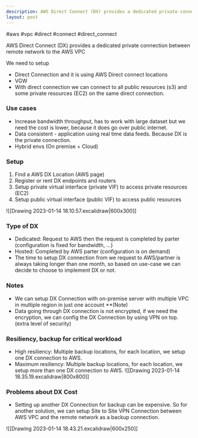 ```yaml
---
description: AWS Direct Connect (DX) provides a dedicated private connection between remote network to the AWS VPC
layout: post
---
```


#aws #vpc #direct #connect #direct_connect

AWS Direct Connect (DX) provides a dedicated private connection between remote network to the AWS VPC

We need to setup
- Direct Connection and it is using AWS Direct connect locations
- VGW
- With direct connection we can connect to all public resources (s3) and some private resources (EC2) on the same direct connection.

### Use cases
- Increase bandwidth throughput, has to work with large dataset but we need the cost is lower, because it does go over public internet.
- Data consistent - application using real time data feeds. Because DX is the private connection.
- Hybrid  envs (On premise + Cloud)

### Setup
1. Find a AWS DX Location (AWS page)
2. Register or rent DX endpoints and routers
3. Setup private virtual interface (private VIF)  to access private resources (EC2)
4. Setup public virtual interface (public VIF) to access public resources

![[Drawing 2023-01-14 18.10.57.excalidraw|600x300]]


### Type of DX
- Dedicated: Request to AWS then the request is completed by parter (configuration is fixed for bandwidth, ...)
- Hosted: Completed by AWS parter (configuration is on demand)
- The time to setup DX connection from we request to AWS/partner is always taking longer than one  month, so based on use-case we can decide to choose to implement DX or not.

### Notes
- We can setup DX Connection with on-premise server with multiple VPC in multiple region in just one account **(Note)
- Data going through DX connection is not encrypted, if we need the encryption, we can config the DX Connection by using VPN on top. (extra level of security)

### Resiliency, backup for critical workload
- High resiliency: Multiple backup locations, for each location, we setup one DX connection to AWS.
- Maximum resiliency:  Multiple backup locations, for each location, we setup more than one DX connection to AWS.
![[Drawing 2023-01-14 18.35.19.excalidraw|800x800]]


### Problems about DX Cost
- Setting up another DX Connection for backup can be expensive. So for another solution, we can setup Site to Site VPN Connection between AWS VPC and the remote network as a backup connection.

![[Drawing 2023-01-14 18.43.21.excalidraw|600x250]]

